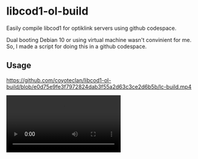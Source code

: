 # libcod1-ol-build
Easily compile libcod1 for optiklink servers using github codespace.

Dual booting Debian 10 or using virtual machine wasn't convinient for me.
So, I made a script for doing this in a github codespace.

## Usage

https://github.com/coyoteclan/libcod1-ol-build/blob/e0d75e9fe3f7972824dab3f55a2d63c3ce2d6b5b/lc-build.mp4

<video src='lc-build.mov'/>
